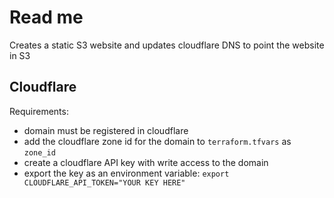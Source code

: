 # Read me

Creates a static S3 website and updates cloudflare DNS to point the website in S3

## Cloudflare

Requirements: 

- domain must be registered in cloudflare
- add the cloudflare zone id for the domain to `terraform.tfvars` as `zone_id`
- create a cloudflare API key with write access to the domain
- export the key as an environment variable: `export CLOUDFLARE_API_TOKEN="YOUR KEY HERE"`

